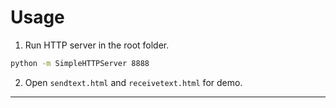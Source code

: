 # Usage

1. Run HTTP server in the root folder.
  ```sh
  python -m SimpleHTTPServer 8888
  ```

2. Open `sendtext.html` and `receivetext.html` for demo.
-------

